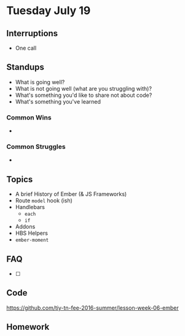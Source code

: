 # Tuesday July 19

## Interruptions

* One call

## Standups

* What is going well?
* What is not going well (what are you struggling with)?
* What's something you'd like to share not about code?
* What's something you've learned

### Common Wins

*

### Common Struggles

*

## Topics

* A brief History of Ember (& JS Frameworks)
* Route `model` hook (ish)
* Handlebars
  - `each`
  - `if`
* Addons
* HBS Helpers
* `ember-moment`

## FAQ

* [ ]

## Code

https://github.com/tiy-tn-fee-2016-summer/lesson-week-06-ember

## Homework
